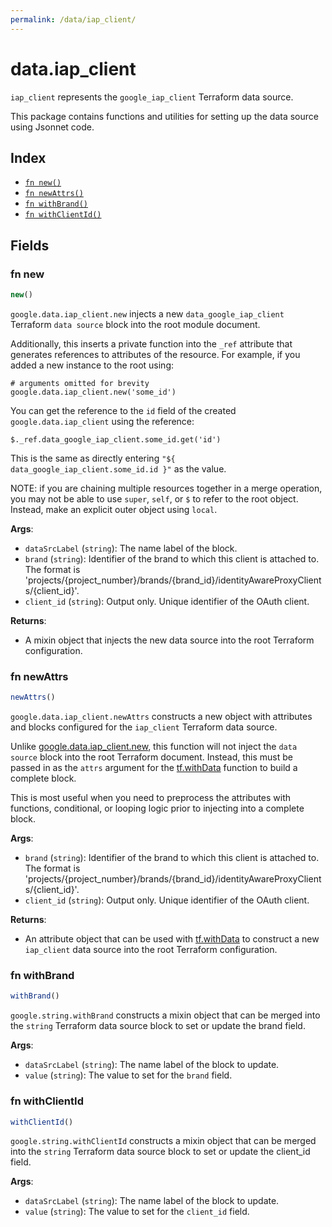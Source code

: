 ```yaml
---
permalink: /data/iap_client/
---
```


# data.iap_client

`iap_client` represents the `google_iap_client` Terraform data source.



This package contains functions and utilities for setting up the data source using Jsonnet code.


## Index

* [`fn new()`](#fn-new)
* [`fn newAttrs()`](#fn-newattrs)
* [`fn withBrand()`](#fn-withbrand)
* [`fn withClientId()`](#fn-withclientid)

## Fields

### fn new

```ts
new()
```


`google.data.iap_client.new` injects a new `data_google_iap_client` Terraform `data source`
block into the root module document.

Additionally, this inserts a private function into the `_ref` attribute that generates references to attributes of the
resource. For example, if you added a new instance to the root using:

    # arguments omitted for brevity
    google.data.iap_client.new('some_id')

You can get the reference to the `id` field of the created `google.data.iap_client` using the reference:

    $._ref.data_google_iap_client.some_id.get('id')

This is the same as directly entering `"${ data_google_iap_client.some_id.id }"` as the value.

NOTE: if you are chaining multiple resources together in a merge operation, you may not be able to use `super`, `self`,
or `$` to refer to the root object. Instead, make an explicit outer object using `local`.

**Args**:
  - `dataSrcLabel` (`string`): The name label of the block.
  - `brand` (`string`): Identifier of the brand to which this client
is attached to. The format is
&#39;projects/{project_number}/brands/{brand_id}/identityAwareProxyClients/{client_id}&#39;.
  - `client_id` (`string`): Output only. Unique identifier of the OAuth client.

**Returns**:
- A mixin object that injects the new data source into the root Terraform configuration.


### fn newAttrs

```ts
newAttrs()
```


`google.data.iap_client.newAttrs` constructs a new object with attributes and blocks configured for the `iap_client`
Terraform data source.

Unlike [google.data.iap_client.new](#fn-iap_clientnew), this function will not inject the `data source`
block into the root Terraform document. Instead, this must be passed in as the `attrs` argument for the
[tf.withData](https://github.com/tf-libsonnet/core/tree/main/docs#fn-withdata) function to build a complete block.

This is most useful when you need to preprocess the attributes with functions, conditional, or looping logic prior to
injecting into a complete block.

**Args**:
  - `brand` (`string`): Identifier of the brand to which this client
is attached to. The format is
&#39;projects/{project_number}/brands/{brand_id}/identityAwareProxyClients/{client_id}&#39;.
  - `client_id` (`string`): Output only. Unique identifier of the OAuth client.

**Returns**:
  - An attribute object that can be used with [tf.withData](https://github.com/tf-libsonnet/core/tree/main/docs#fn-withdata) to construct a new `iap_client` data source into the root Terraform configuration.


### fn withBrand

```ts
withBrand()
```

`google.string.withBrand` constructs a mixin object that can be merged into the `string`
Terraform data source block to set or update the brand field.



**Args**:
  - `dataSrcLabel` (`string`): The name label of the block to update.
  - `value` (`string`): The value to set for the `brand` field.


### fn withClientId

```ts
withClientId()
```

`google.string.withClientId` constructs a mixin object that can be merged into the `string`
Terraform data source block to set or update the client_id field.



**Args**:
  - `dataSrcLabel` (`string`): The name label of the block to update.
  - `value` (`string`): The value to set for the `client_id` field.
